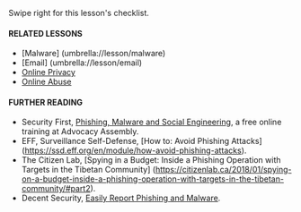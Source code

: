 [Title]: # (What Now)
[Order]: # (9)

Swipe right for this lesson's checklist.

#### **RELATED LESSONS**

*   [Malware] (umbrella://lesson/malware)
*   [Email] (umbrella://lesson/email)
*   [Online Privacy](umbrella://communications/online-privacy)
*   [Online Abuse](umbrella://communications/online-abuse)

#### **FURTHER READING**

* 	Security First, [Phishing, Malware and Social Engineering](https://advocacyassembly.org/en/courses/30/#/chapter/1/lesson/1), a free online training at Advocacy Assembly. 
*   EFF, Surveillance Self-Defense, [How to: Avoid Phishing Attacks] (https://ssd.eff.org/en/module/how-avoid-phishing-attacks). 
*   The Citizen Lab, [Spying in a Budget: Inside a Phishing Operation with Targets in the Tibetan Community] (https://citizenlab.ca/2018/01/spying-on-a-budget-inside-a-phishing-operation-with-targets-in-the-tibetan-community/#part2).
*	Decent Security, [Easily Report Phishing and Malware](https://decentsecurity.com/#/malware-web-and-phishing-investigation/).
